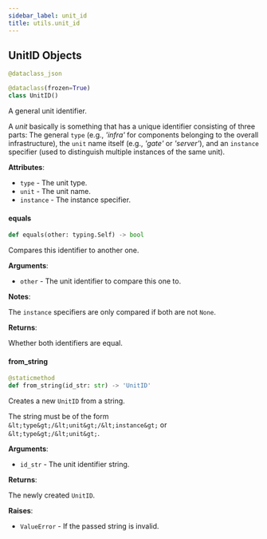 ```yaml
---
sidebar_label: unit_id
title: utils.unit_id
---
```


## UnitID Objects

```python
@dataclass_json

@dataclass(frozen=True)
class UnitID()
```

A general unit identifier.

A *unit* basically is something that has a unique identifier consisting of three parts: The general ``type`` (e.g., *&#x27;infra&#x27;* for components
belonging to the overall infrastructure), the ``unit`` name itself (e.g., *&#x27;gate&#x27;* or *&#x27;server&#x27;*), and an ``instance`` specifier (used to
distinguish multiple instances of the same unit).

**Attributes**:

- `type` - The unit type.
- `unit` - The unit name.
- `instance` - The instance specifier.

#### equals

```python
def equals(other: typing.Self) -> bool
```

Compares this identifier to another one.

**Arguments**:

- `other` - The unit identifier to compare this one to.
  

**Notes**:

  The ``instance`` specifiers are only compared if both are not ``None``.
  

**Returns**:

  Whether both identifiers are equal.

#### from\_string

```python
@staticmethod
def from_string(id_str: str) -> 'UnitID'
```

Creates a new ``UnitID`` from a string.

The string must be of the form ``&lt;type&gt;/&lt;unit&gt;/&lt;instance&gt;`` or ``&lt;type&gt;/&lt;unit&gt;``.

**Arguments**:

- `id_str` - The unit identifier string.
  

**Returns**:

  The newly created ``UnitID``.
  

**Raises**:

- `ValueError` - If the passed string is invalid.

